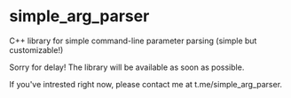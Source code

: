 # simple_arg_parser
C++ library for simple command-line parameter parsing (simple but customizable!)

Sorry for delay! The library will be available as soon as possible.

If you've intrested right now, please contact me at t.me/simple_arg_parser.
